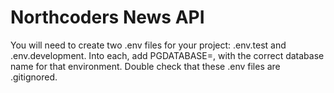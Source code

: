 # Northcoders News API

You will need to create two .env files for your project: .env.test and .env.development. Into each, add PGDATABASE=, with the correct database name for that environment. Double check that these .env files are .gitignored.
